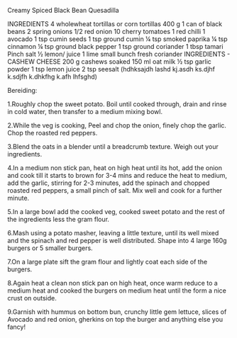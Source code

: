 Creamy Spiced Black Bean Quesadilla

INGREDIENTS
4 wholewheat tortillas or corn tortillas
400 g 1 can of black beans
2 spring onions
1/2 red onion
10 cherry tomatoes
1 red chilli
1 avocado
1 tsp cumin seeds
1 tsp ground cumin
¼ tsp smoked paprika
¼ tsp cinnamon
¼ tsp ground black pepper
1 tsp ground coriander
1 tbsp tamari
Pinch salt
½ lemon/ juice 1 lime
small bunch fresh coriander
INGREDIENTS - CASHEW CHEESE
200 g cashews soaked
150 ml oat milk
½ tsp garlic powder
1 tsp lemon juice
2 tsp seesalt (hdhksajdh lashd kj.asdh ks.djhf k.sdjfh k.dhkfhg k.afh lhfsghd)

Bereiding:

1.Roughly chop the sweet potato. Boil until cooked through, drain and rinse in cold water, then transfer to a medium mixing bowl.

2.While the veg is cooking, Peel and chop the onion, finely chop the garlic. Chop the roasted red peppers.

3.Blend the oats in a blender until a breadcrumb texture. Weigh out your ingredients.

4.In a medium non stick pan, heat on high heat until its hot, add the onion and cook till it starts to brown for 3-4 mins and reduce the heat to medium, add the garlic, stirring for 2-3 minutes, add the spinach and chopped roasted red peppers, a small pinch of salt. Mix well and cook for a further minute.

5.In a large bowl add the cooked veg, cooked sweet potato and the rest of the ingredients less the gram flour.

6.Mash using a potato masher, leaving a little texture, until its well mixed and the spinach and red pepper is well distributed. Shape into 4 large 160g burgers or 5 smaller burgers.

7.On a large plate sift the gram flour and lightly coat each side of the burgers.

8.Again heat a clean non stick pan on high heat, once warm reduce to a medium heat and cooked the burgers on medium heat until the form a nice crust on outside.

9.Garnish with hummus on bottom bun, crunchy little gem lettuce, slices of Avocado and red onion, gherkins on top the burger and anything else you fancy!

